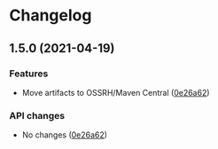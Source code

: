 # Changelog

## 1.5.0 (2021-04-19)


### Features

* Move artifacts to OSSRH/Maven Central ([0e26a62](https://www.github.com/fortify-ps/fortify-ssc-parser-util/commit/0e26a62f700baebf33ec643bc175ca51fe22c711))


### API changes

* No changes ([0e26a62](https://www.github.com/fortify-ps/fortify-ssc-parser-util/commit/0e26a62f700baebf33ec643bc175ca51fe22c711))
